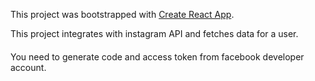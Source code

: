 This project was bootstrapped with [Create React App](https://github.com/facebook/create-react-app).

This project integrates with instagram API and fetches data for a user.

####
You need to generate code and access token from facebook developer account.